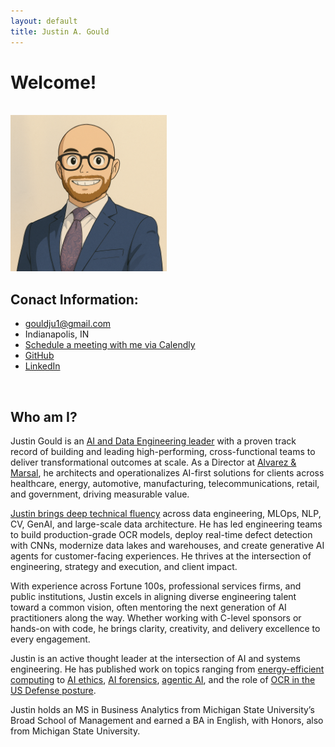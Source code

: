 ```yaml
---
layout: default
title: Justin A. Gould
---
```


# Welcome!

<br>

<img class="img-left" src="./images/Ghibli.png" height="250" width="">

## Conact Information:
 - <a target="_blank" rel="noopener noreferrer"  href="mailto:gouldju1@gmail.com">gouldju1@gmail.com</a>
 - Indianapolis, IN
 - <a target="_blank" rel="noopener noreferrer"  href="https://calendly.com/gouldju1">Schedule a meeting with me via Calendly</a>
 - <a target="_blank" rel="noopener noreferrer"  href="https://github.com/gouldju1">GitHub</a>
 - <a target="_blank" rel="noopener noreferrer"  href="https://www.linkedin.com/in/gouldju1/">LinkedIn</a>

<br>

## Who am I?
Justin Gould is an [AI and Data Engineering leader](https://www.linkedin.com/in/gouldju1) with a proven track record of building and leading high-performing, cross-functional teams to deliver transformational outcomes at scale.  As a Director at [Alvarez & Marsal](https://www.alvarezandmarsal.com/), he architects and operationalizes AI-first solutions for clients across healthcare, energy, automotive, manufacturing, telecommunications, retail, and government, driving measurable value.

[Justin brings deep technical fluency](https://github.com/gouldju1/gouldju1) across data engineering, MLOps, NLP, CV, GenAI, and large-scale data architecture.  He has led engineering teams to build production-grade OCR models, deploy real-time defect detection with CNNs, modernize data lakes and warehouses, and create generative AI agents for customer-facing experiences.  He thrives at the intersection of engineering, strategy and execution, and client impact.

With experience across Fortune 100s, professional services firms, and public institutions, Justin excels in aligning diverse engineering talent toward a common vision, often mentoring the next generation of AI practitioners along the way.  Whether working with C-level sponsors or hands-on with code, he brings clarity, creativity, and delivery excellence to every engagement.

Justin is an active thought leader at the intersection of AI and systems engineering.  He has published work on topics ranging from [energy-efficient computing](https://arxiv.org/abs/2102.04446) to [AI ethics](https://www.alvarezandmarsal.com/insights/ai-ethics-part-one-navigating-pressures-responsible-ai), [AI forensics](https://www.alvarezandmarsal.com/insights/artificial-intelligence-and-machine-learning-model-forensics), [agentic AI](https://www.alvarezandmarsal.com/thought-leadership/demystifying-ai-agents-in-2025-separating-hype-from-reality-and-navigating-market-outlook), and the role of [OCR in the US Defense posture](https://www.alvarezandmarsal.com/insights/leveraging-ocr-and-ai-modern-defense-and-government-applications).

Justin holds an MS in Business Analytics from Michigan State University’s Broad School of Management and earned a BA in English, with Honors, also from Michigan State University.
